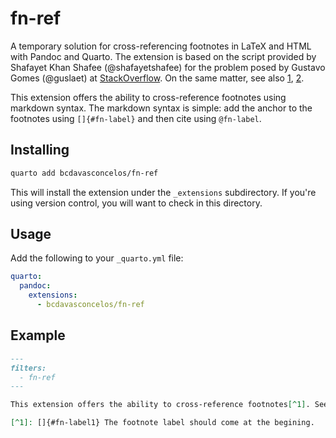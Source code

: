 # fn-ref

A temporary solution for cross-referencing footnotes in LaTeX and HTML with Pandoc and Quarto. The extension is based on the script provided by Shafayet Khan Shafee (@shafayetshafee) for the problem posed by Gustavo Gomes (@guslaet) at [StackOverflow](https://stackoverflow.com/questions/76030546/how-to-cross-reference-footnotes-and-page-numbers-in-quarto-pdf). On the same matter, see also [1](https://github.com/jgm/pandoc/issues/1603), [2](https://github.com/lierdakil/pandoc-crossref/issues/215).

This extension offers the ability to cross-reference footnotes using markdown syntax. The markdown syntax is simple: add the anchor to the footnotes using `[]{#fn-label}` and then cite using `@fn-label`.

## Installing

```bash
quarto add bcdavasconcelos/fn-ref
```

This will install the extension under the `_extensions` subdirectory.
If you're using version control, you will want to check in this directory.

## Usage

Add the following to your `_quarto.yml` file:

```yaml
quarto:
  pandoc:
    extensions:
      - bcdavasconcelos/fn-ref
```

## Example

```markdown
---
filters:
  - fn-ref
---

This extension offers the ability to cross-reference footnotes[^1]. See footnote @fn-label1.

[^1]: []{#fn-label1} The footnote label should come at the begining.


```
